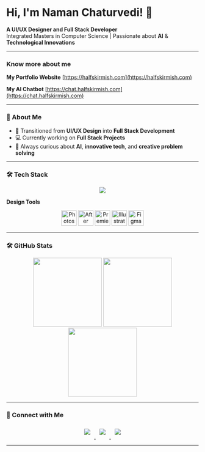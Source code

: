 # Hi, I'm Naman Chaturvedi! :wave:


**A UI/UX Designer and Full Stack Developer**  
Integrated Masters in Computer Science | Passionate about **AI** & **Technological Innovations**  

---

### Know more about me
**My Portfolio Website**
[https://halfskirmish.com](https://halfskirmish.com)

**My AI Chatbot**
[https://chat.halfskirmish.com](https://chat.halfskirmish.com)

---

### 🚀 About Me  
- 🎨 Transitioned from **UI/UX Design** into **Full Stack Development**  
- 💻 Currently working on **Full Stack Projects**  
- 🌱 Always curious about **AI**, **innovative tech**, and **creative problem solving**  

---


### 🛠️ Tech Stack  

<p align="center">
  <img src="https://skillicons.dev/icons?i=nextjs,react,tailwind,html,css,javascript,nodejs,express,mongodb,python,&theme=light&perline=5" />
</p>

**Design Tools**
<p align="center">
  <img src="https://cdn.jsdelivr.net/gh/devicons/devicon/icons/photoshop/photoshop-original.svg" alt="Photoshop" width="40" height="40"/>
  <img src="https://cdn.jsdelivr.net/gh/devicons/devicon/icons/aftereffects/aftereffects-original.svg" alt="After Effects" width="40" height="40"/>
  <img src="https://cdn.jsdelivr.net/gh/devicons/devicon/icons/premierepro/premierepro-original.svg" alt="Premiere Pro" width="40" height="40"/>
  <img src="https://cdn.jsdelivr.net/gh/devicons/devicon/icons/illustrator/illustrator-original.svg" alt="Illustrator" width="40" height="40"/>
  <img src="https://cdn.jsdelivr.net/gh/devicons/devicon/icons/figma/figma-original.svg" alt="Figma" width="40" height="40"/>
</p>

---
### 🛠️ GitHub Stats
<div align="center">
  <img src="https://github-readme-stats.vercel.app/api?username=naman-1905&show_icons=true&theme=radical" height="180" />
  <img src="https://github-readme-stats.vercel.app/api/top-langs/?username=naman-1905&layout=compact&theme=radical" height="180" />
  <img src="https://streak-stats.demolab.com?user=naman-1905&theme=radical&hide_border=true" height="180" />
</div>

---

### 🔗 Connect with Me
<div align="center">
  <a href="https://halfskirmish.com">
    <img src="https://img.shields.io/badge/Website-222222?style=for-the-badge&logo=Google-chrome&logoColor=white" style="margin: 10px;" />
  </a>
  <a href="https://linkedin.com/in/naman1905">
    <img src="https://img.shields.io/badge/LinkedIn-0A66C2?style=for-the-badge&logo=linkedin&logoColor=white" style="margin: 10px;" />
  </a>
  <a href="mailto:namansdiaries@gmail.com">
    <img src="https://img.shields.io/badge/Email-D14836?style=for-the-badge&logo=gmail&logoColor=white" style="margin: 10px;" />
  </a>
</div>

---

